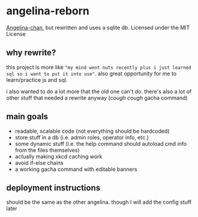 # angelina-reborn

[Angelina-chan](https://github.com/SakanaKochiya/angelina-chan-sc), but rewritten and uses a sqlite db. Licensed under the MIT License

## why rewrite?
this project is more like `"my mind went nuts recently plus i just learned sql so i want to put it into use"`. also great opportunity for me to learn/practice js and sql.

i also wanted to do a lot more that the old one can't do. there's also a lot of other stuff that needed a rewrite anyway (*cough cough* gacha command)

## main goals

- readable, scalable code (not everything should be hardcoded)
- store stuff in a db (i.e. admin roles, operator info, etc.)
- some dynamic stuff (i.e. the help command should autoload cmd info from the files themselves)
- actually making xkcd caching work
- avoid if-else chains
- a working gacha command with editable banners

## deployment instructions
should be the same as the other angelina. though I will add the config stuff later
